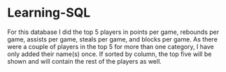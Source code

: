 # Learning-SQL
For this database I did the top 5 players in points per game, rebounds per game, assists per game, steals per game, and blocks per game. 
As there were a couple of players in the top 5 for more than one category, I have only added their name(s) once. 
If sorted by column, the top five will be shown and will contain the rest of the players as well.
